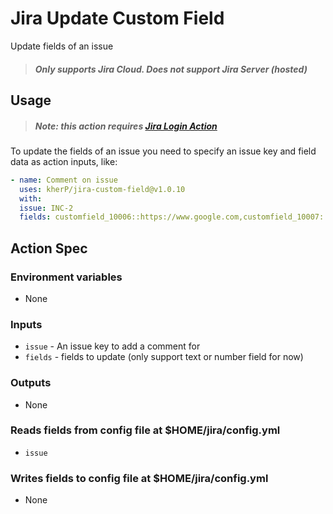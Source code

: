 # Jira Update Custom Field

Update fields of an issue

> ##### Only supports Jira Cloud. Does not support Jira Server (hosted)

## Usage

> ##### Note: this action requires [Jira Login Action](https://github.com/marketplace/actions/jira-login)

To update the fields of an issue you need to specify an issue key and field data as action inputs, like:

```yaml
- name: Comment on issue
  uses: kherP/jira-custom-field@v1.0.10
  with:
  issue: INC-2
  fields: customfield_10006::https://www.google.com,customfield_10007::44
```

## Action Spec

### Environment variables
- None

### Inputs
- `issue` - An issue key to add a comment for
- `fields` - fields to update (only support text or number field for now)

### Outputs
- None

### Reads fields from config file at $HOME/jira/config.yml
- `issue`

### Writes fields to config file at $HOME/jira/config.yml
- None